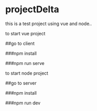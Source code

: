 # projectDelta
this is a test project using vue and node..

to start vue project 

##go to client

###npm install

###npm run serve

to start node project

##go to server

###npm install

###npm run dev

